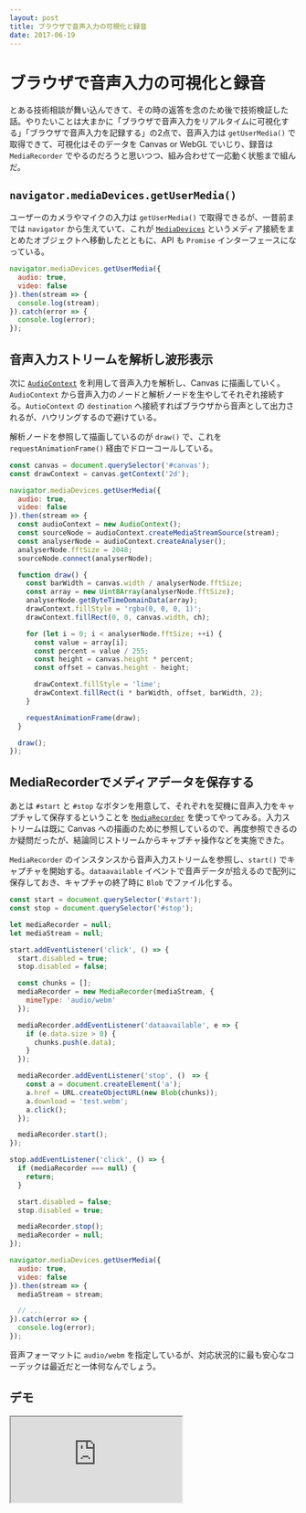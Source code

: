 ```yaml
---
layout: post
title: ブラウザで音声入力の可視化と録音
date: 2017-06-19
---
```


# ブラウザで音声入力の可視化と録音

とある技術相談が舞い込んできて、その時の返答を念のため後で技術検証した話。やりたいことは大まかに「ブラウザで音声入力をリアルタイムに可視化する」「ブラウザで音声入力を記録する」の2点で、音声入力は `getUserMedia()` で取得できて、可視化はそのデータを Canvas or WebGL でいじり、録音は `MediaRecorder` でやるのだろうと思いつつ、組み合わせて一応動く状態まで組んだ。

## `navigator.mediaDevices.getUserMedia()`

ユーザーのカメラやマイクの入力は `getUserMedia()` で取得できるが、一昔前までは `navigator` から生えていて、これが [`MediaDevices`](https://developer.mozilla.org/ja/docs/Web/API/MediaDevices) というメディア接続をまとめたオブジェクトへ移動したとともに、API も `Promise` インターフェースになっている。

```javascript
navigator.mediaDevices.getUserMedia({
  audio: true,
  video: false
}).then(stream => {
  console.log(stream);
}).catch(error => {
  console.log(error);
});
```

## 音声入力ストリームを解析し波形表示

次に [`AudioContext`](https://developer.mozilla.org/ja/docs/Web/API/AudioContext) を利用して音声入力を解析し、Canvas に描画していく。`AudioContext` から音声入力のノードと解析ノードを生やしてそれぞれ接続する。`AutioContext` の `destination` へ接続すればブラウザから音声として出力されるが、ハウリングするので避けている。

解析ノードを参照して描画しているのが `draw()` で、これを `requestAnimationFrame()` 経由でドローコールしている。

```javascript
const canvas = document.querySelector('#canvas');
const drawContext = canvas.getContext('2d');

navigator.mediaDevices.getUserMedia({
  audio: true,
  video: false
}).then(stream => {
  const audioContext = new AudioContext();
  const sourceNode = audioContext.createMediaStreamSource(stream);
  const analyserNode = audioContext.createAnalyser();
  analyserNode.fftSize = 2048;
  sourceNode.connect(analyserNode);

  function draw() {
    const barWidth = canvas.width / analyserNode.fftSize;
    const array = new Uint8Array(analyserNode.fftSize);
    analyserNode.getByteTimeDomainData(array);
    drawContext.fillStyle = 'rgba(0, 0, 0, 1)';
    drawContext.fillRect(0, 0, canvas.width, ch);

    for (let i = 0; i < analyserNode.fftSize; ++i) {
      const value = array[i];
      const percent = value / 255;
      const height = canvas.height * percent;
      const offset = canvas.height - height;

      drawContext.fillStyle = 'lime';
      drawContext.fillRect(i * barWidth, offset, barWidth, 2);
    }

    requestAnimationFrame(draw);
  }

  draw();
});
```

## MediaRecorderでメディアデータを保存する

あとは `#start` と `#stop` なボタンを用意して、それぞれを契機に音声入力をキャプチャして保存するということを [`MediaRecorder`](https://developer.mozilla.org/ja/docs/Web/API/MediaRecorder) を使ってやってみる。入力ストリームは既に Canvas への描画のために参照しているので、再度参照できるのか疑問だったが、結論同じストリームからキャプチャ操作などを実施できた。

`MediaRecorder` のインスタンスから音声入力ストリームを参照し、`start()` でキャプチャを開始する。`dataavailable` イベントで音声データが拾えるので配列に保存しておき、キャプチャの終了時に `Blob` でファイル化する。

```javascript
const start = document.querySelector('#start');
const stop = document.querySelector('#stop');

let mediaRecorder = null;
let mediaStream = null;

start.addEventListener('click', () => {
  start.disabled = true;
  stop.disabled = false;

  const chunks = [];
  mediaRecorder = new MediaRecorder(mediaStream, {
    mimeType: 'audio/webm'
  });

  mediaRecorder.addEventListener('dataavailable', e => {
    if (e.data.size > 0) {
      chunks.push(e.data);
    }
  });

  mediaRecorder.addEventListener('stop', ()　=> {
    const a = document.createElement('a');
    a.href = URL.createObjectURL(new Blob(chunks));
    a.download = 'test.webm';
    a.click();
  });

  mediaRecorder.start();
});

stop.addEventListener('click', () => {
  if (mediaRecorder === null) {
    return;
  }

  start.disabled = false;
  stop.disabled = true;

  mediaRecorder.stop();
  mediaRecorder = null;
});

navigator.mediaDevices.getUserMedia({ 
  audio: true,
  video: false
}).then(stream => {
  mediaStream = stream;

  // ...
}).catch(error => {
  console.log(error);
});
```

音声フォーマットに `audio/webm` を指定しているが、対応状況的に最も安心なコーデックは最近だと一体何なんでしょう。

## デモ

<iframe loading="lazy" scrolling="no" title="Webで音声を描画・録音したい" src="https://codepen.io/1000ch/embed/OgbwEe?theme-id=light&default-tab=html,result" allowtransparency="true" allowfullscreen="true">
  See the Pen <a href='https://codepen.io/1000ch/pen/OgbwEe'>Webで音声を描画・録音したい</a> by 1000ch
  (<a href='https://codepen.io/1000ch'>@1000ch</a>) on <a href='https://codepen.io'>CodePen</a>.
</iframe>
